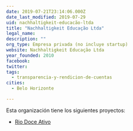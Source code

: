 ```yaml
---
date: 2019-07-21T23:14:06.000Z
date_last_modified: 2019-07-29
uid: nachhaltigkeit-educacão-ltda
title: "Nachhaltigkeit Educação Ltda"
legal_name: 
description: ""
org_type: Empresa privada (no incluye startup)
website: Nachhaltigkeit Educação Ltda
year_founded: 2010
facebook: 
twitter: 
tags:
  - transparencia-y-rendicion-de-cuentas
cities: 
  - Belo Horizonte

---
```


Esta organización tiene los siguientes proyectos:

- [Rio Doce Ativo](/proyectos/rio-doce-ativo)
